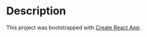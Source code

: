 # Description

This project was bootstrapped with [Create React App](https://github.com/facebook/create-react-app).


